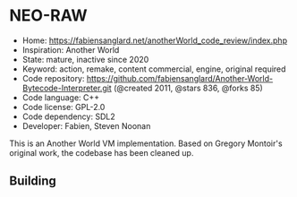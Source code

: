 # NEO-RAW

- Home: https://fabiensanglard.net/anotherWorld_code_review/index.php
- Inspiration: Another World
- State: mature, inactive since 2020
- Keyword: action, remake, content commercial, engine, original required
- Code repository: https://github.com/fabiensanglard/Another-World-Bytecode-Interpreter.git (@created 2011, @stars 836, @forks 85)
- Code language: C++
- Code license: GPL-2.0
- Code dependency: SDL2
- Developer: Fabien, Steven Noonan

This is an Another World VM implementation. Based on Gregory Montoir's original work, the codebase has been cleaned up.

## Building
